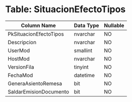 # Table: SituacionEfectoTipos

| Column Name | Data Type | Nullable |
|-------------|-----------|----------|
| PkSituacionEfectoTipos | nvarchar | NO |
| Descripcion | nvarchar | NO |
| UserMod | smallint | NO |
| HostMod | nvarchar | NO |
| VersionFila | tinyint | NO |
| FechaMod | datetime | NO |
| GeneraAsientoRemesa | bit | NO |
| SaldarEmisionDocumento | bit | NO |
